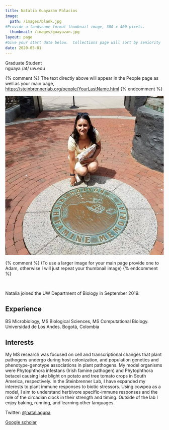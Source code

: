 ```yaml
---
title: Natalia Guayazan Palacios
image: 
  path: /images/blank.jpg
#Provide a landscape-format thumbnail image, 300 x 400 pixels.
  thumbnail: /images/guayazan.jpg
layout: page
#Give your start date below.  Collections page will sort by seniority
date: 2020-05-01
---
```


Graduate Student <br>
nguaya /at/ uw.edu <br>

{% comment %}
The text directly above will appear in the People page as well as your main page, https://steinbrennerlab.org/people/YourLastName.html
{% endcomment %}


<img src="/images/guayazan.jpg" class="align-left" alt="">

{% comment %}
(To use a larger image for your main page provide one to Adam, otherwise I will just repeat your thumbnail image)
{% endcomment %}


<BR CLEAR="left">

Natalia joined the UW Department of Biology in September 2019.

## Experience
BS Microbiology, MS Biological Sciences, MS Computational Biology. Universidad de Los Andes. Bogotá, Colombia

## Interests
My MS research was focused on cell and transcriptional changes that plant pathogens undergo during host colonization, and population genetics and phenotype-genotype associations in plant pathogens. My model organisms were Phytophthora infestans (Irish famine pathogen) and Phytophthora betacei causing late blight on potato and tree tomato crops in South America, respectively. In the Steinbrenner Lab, I have expanded my interests to plant immune responses to biotic stressors. Using cowpea as a model, I aim to understand herbivore specific-immune responses and the role of the circadian clock in their strength and timing. 
Outside of the lab I enjoy baking, running, and learning other languages.

Twitter: 
<a href="https://twitter.com/nataliagupa">@nataliagupa</a>

<a href="https://scholar.google.com/citations?user=uGG8vXwAAAAJ&hl=en">
Google scholar 
</a>